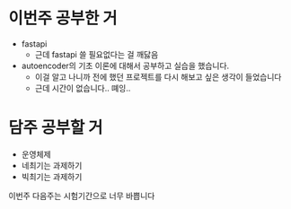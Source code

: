 # 이번주 공부한 거
- fastapi
  - 근데 fastapi 쓸 필요없다는 걸 깨닳음
- autoencoder의 기초 이론에 대해서 공부하고 실습을 했습니다.
  - 이걸 알고 나니까 전에 했던 프로젝트를 다시 해보고 싶은 생각이 들었습니다
  - 근데 시간이 없습니다.. 뗴잉..

# 담주 공부할 거
- 운영체제
- 네최기는 과제하기
- 빅최기는 과제하기

이번주 다음주는 시험기간으로 너무 바쁩니다
